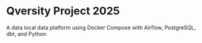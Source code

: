 # Qversity Project 2025
A data local data platform using Docker Compose with Airflow, PostgreSQL, dbt, and Python
